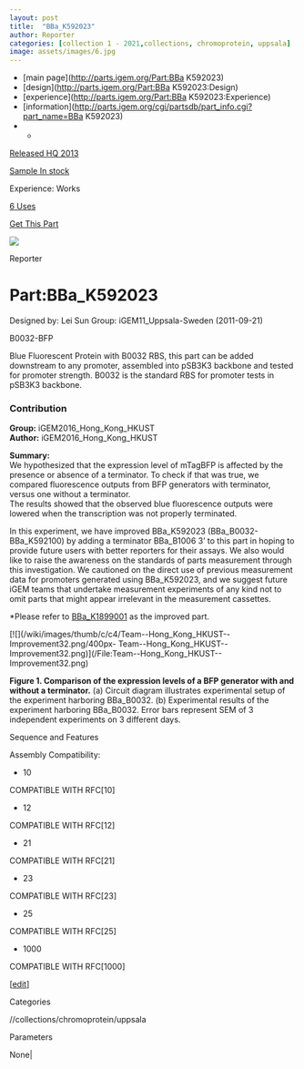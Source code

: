 ```yaml
---
layout: post
title:  "BBa_K592023"
author: Reporter
categories: [collection 1 - 2021,collections, chromoprotein, uppsala] 
image: assets/images/6.jpg
---
```



  * [main page](http://parts.igem.org/Part:BBa K592023)
  * [design](http://parts.igem.org/Part:BBa K592023:Design)
  * [experience](http://parts.igem.org/Part:BBa K592023:Experience)
  * [information](http://parts.igem.org/cgi/partsdb/part_info.cgi?part_name=BBa K592023)
  *   * 

[Released HQ 2013](http://parts.igem.org/Help:Part_Status_Box)

[Sample In stock](http://parts.igem.org/Help:Part_Status_Box)

Experience: Works

[6 Uses](http://parts.igem.org/partsdb/uses.cgi?part=BBa_K592023)

[ Get This Part](http://parts.igem.org/partsdb/get_part.cgi?part=BBa_K592023)

![](http://parts.igem.org/images/partbypart/icon_reporter.png)

Reporter

# Part:BBa_K592023

Designed by: Lei Sun   Group: iGEM11_Uppsala-Sweden   (2011-09-21)

B0032-BFP

Blue Fluorescent Protein with B0032 RBS, this part can be added downstream to
any promoter, assembled into pSB3K3 backbone and tested for promoter strength.
B0032 is the standard RBS for promoter tests in pSB3K3 backbone.  
  

### Contribution

**Group:** iGEM2016_Hong_Kong_HKUST  
**Author:** iGEM2016_Hong_Kong_HKUST  
  
**Summary:**  
We hypothesized that the expression level of mTagBFP is affected by the
presence or absence of a terminator. To check if that was true, we compared
fluorescence outputs from BFP generators with terminator, versus one without a
terminator.  
The results showed that the observed blue fluorescence outputs were lowered
when the transcription was not properly terminated.  
  
In this experiment, we have improved BBa_K592023 (BBa_B0032-BBa_K592100) by
adding a terminator BBa_B1006 3’ to this part in hoping to provide future
users with better reporters for their assays. We also would like to raise the
awareness on the standards of parts measurement through this investigation. We
cautioned on the direct use of previous measurement data for promoters
generated using BBa_K592023, and we suggest future iGEM teams that undertake
measurement experiments of any kind not to omit parts that might appear
irrelevant in the measurement cassettes.  
  
*Please refer to [BBa_K1899001](/Part:BBa_K1899001 "Part:BBa K1899001") as the improved part. 

[![](/wiki/images/thumb/c/c4/Team--Hong_Kong_HKUST--Improvement32.png/400px-
Team--Hong_Kong_HKUST--Improvement32.png)](/File:Team--Hong_Kong_HKUST--
Improvement32.png)

[](/File:Team--Hong_Kong_HKUST--Improvement32.png "Enlarge")

**Figure 1. Comparison of the expression levels of a BFP generator with and
without a terminator.** (a) Circuit diagram illustrates experimental setup of
the experiment harboring BBa_B0032. (b) Experimental results of the experiment
harboring BBa_B0032. Error bars represent SEM of 3 independent experiments on
3 different days.

Sequence and Features

  

Assembly Compatibility:

  * 10

COMPATIBLE WITH RFC[10]

  * 12

COMPATIBLE WITH RFC[12]

  * 21

COMPATIBLE WITH RFC[21]

  * 23

COMPATIBLE WITH RFC[23]

  * 25

COMPATIBLE WITH RFC[25]

  * 1000

COMPATIBLE WITH RFC[1000]

  

[[edit](http://parts.igem.org/partsdb/part_info.cgi?part_name=BBa_K592023)]

Categories

//collections/chromoprotein/uppsala

Parameters

None|


